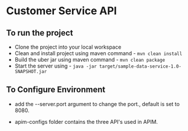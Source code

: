 Customer Service API
====================

To run the project
------------------
* Clone the project into your local workspace
* Clean and install project using maven command - `mvn clean install`
* Build the uber jar using maven command - `mvn clean package`
* Start the server using - `java -jar target/sample-data-service-1.0-SNAPSHOT.jar`


To Configure Environment
-----------------------------------------
* add the --server.port argument to change the port., default is set to 8080.


* apim-configs folder contains the three API's used in APIM.
